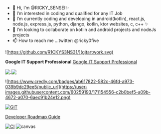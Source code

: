 - 👋 Hi, I’m @RICKY_SENSEI✨
- 👀 I’m interested in coding and qualified for any IT Job
- 🌱 I’m currently coding and developing in android(kotlin), react.js, node.js, express.js, python, django, kotlin, ktor websites, c, c++ ✨
- 💞️ I’m looking to collaborate on kotlin and android projects and nodeJs projects
- 📫 How to reach me ...twitter: @ricky0five

![https://github.com/R1CKYS3NS31/](gitartwork.svg)

<strong>Google IT Support Professional</strong>
[Google IT Support Professional](https://www.credly.com/badges/ab617822-582c-46fd-a973-039b9dc29ee5/public_url)

<a href="https://github.com/R1CKYS3NS31">
  <img align="center" src="https://github-readme-stats.vercel.app/api?username=R1CKYS3NS31&show_icons=true&theme=moltack&count_private=true"/>
</a>
<a href="https://github.com/R1CKYS3NS31/">
  <img align="center" 
       src="https://github-readme-stats.vercel.app/api/top-langs/?username=R1CKYS3NS31&layout=compact&langs_count=15&theme=moltack" />
</a>

![https://www.credly.com/badges/ab617822-582c-46fd-a973-039b9dc29ee5/public_url](https://user-images.githubusercontent.com/60259193/171154556-c2b0bef5-a09b-4672-a070-6aec91b24e12.png)

<!---
R1CKYS3NS31/R1CKYS3NS31 is a ✨ special ✨ repository because its `README.md` (this file) appears on your GitHub profile.
You can click the Preview link to take a look at your changes.
--->

[![GIT](https://user-images.githubusercontent.com/60259193/175034841-986a1f15-8d09-41e6-8eb2-34240c789407.png)](https://github.com/R1CKYS3NS31/)

[Developer Roadmap Guide](https://roadmap.sh/)

[![CI](https://github.com/R1CKYS3NS31/sensei_task_app_hosting_repo/actions/workflows/main.yml/badge.svg)](https://github.com/R1CKYS3NS31/)
![canvas](https://user-images.githubusercontent.com/60259193/198583210-d6a92d5b-3920-4f41-9ec7-7078aada12f6.png)

